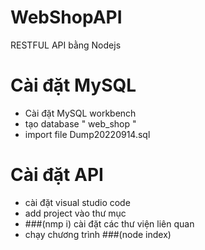 # WebShopAPI
 RESTFUL API bằng Nodejs
# Cài đặt MySQL
- Cài đặt MySQL workbench 
- tạo database " web_shop " 
- import file  Dump20220914.sql 
# Cài đặt API
- cài đặt visual studio code
- add project vào thư mục
- ###(nmp i) cài đặt các thư viện liên quan
- chạy chương trình ###(node index)


